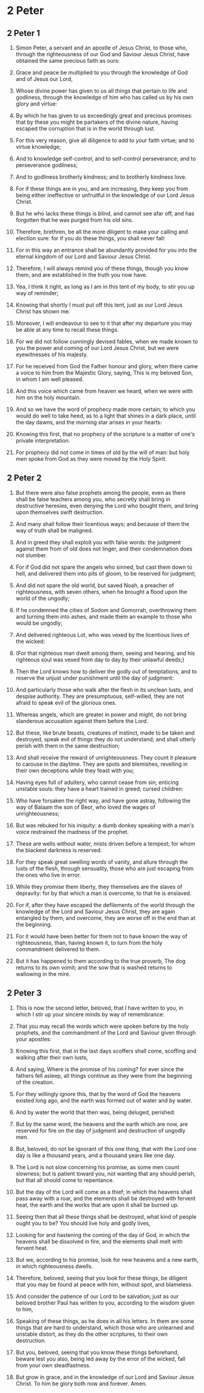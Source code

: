 # 2 Peter

## 2 Peter 1

1. Simon Peter, a servant and an apostle of Jesus Christ, to those who, through the righteousness of our God and Saviour Jesus Christ, have obtained the same precious faith as ours:

2. Grace and peace be multiplied to you through the knowledge of God and of Jesus our Lord,

3. Whose divine power has given to us all things that pertain to life and godliness, through the knowledge of him who has called us by his own glory and virtue:

4. By which he has given to us exceedingly great and precious promises: that by these you might be partakers of the divine nature, having escaped the corruption that is in the world through lust.

5. For this very reason, give all diligence to add to your faith virtue; and to virtue knowledge;

6. And to knowledge self-control; and to self-control perseverance; and to perseverance godliness;

7. And to godliness brotherly kindness; and to brotherly kindness love.

8. For if these things are in you, and are increasing, they keep you from being either ineffective or unfruitful in the knowledge of our Lord Jesus Christ.

9. But he who lacks these things is blind, and cannot see afar off, and has forgotten that he was purged from his old sins.

10. Therefore, brethren, be all the more diligent to make your calling and election sure: for if you do these things, you shall never fall:

11. For in this way an entrance shall be abundantly provided for you into the eternal kingdom of our Lord and Saviour Jesus Christ.

12. Therefore, I will always remind you of these things, though you know them, and are established in the truth you now have.

13. Yea, I think it right, as long as I am in this tent of my body, to stir you up way of reminder;

14. Knowing that shortly I must put off this tent, just as our Lord Jesus Christ has shown me.

15. Moreover, I will endeavour to see to it that after my departure you may be able at any time to recall these things.

16. For we did not follow cunningly devised fables, when we made known to you the power and coming of our Lord Jesus Christ, but we were eyewitnesses of his majesty.

17. For he received from God the Father honour and glory, when there came a voice to him from the Majestic Glory, saying, This is my beloved Son, in whom I am well pleased.

18. And this voice which came from heaven we heard, when we were with him on the holy mountain.

19. And so we have the word of prophecy made more certain; to which you would do well to take heed, as to a light that shines in a dark place, until the day dawns, and the morning star arises in your hearts:

20. Knowing this first, that no prophecy of the scripture is a matter of one's private interpretation.

21. For prophecy did not come in times of old by the will of man: but holy men spoke from God as they were moved by the Holy Spirit.

## 2 Peter 2

1. But there were also false prophets among the people, even as there shall be false teachers among you, who secretly shall bring in destructive heresies, even denying the Lord who bought them, and bring upon themselves swift destruction.

2. And many shall follow their licentious ways; and because of them the way of truth shall be maligned.

3. And in greed they shall exploit you with false words: the judgment against them from of old does not linger, and their condemnation does not slumber.

4. For if God did not spare the angels who sinned, but cast them down to hell, and delivered them into pits of gloom, to be reserved for judgment;

5. And did not spare the old world, but saved Noah, a preacher of righteousness, with seven others, when he brought a flood upon the world of the ungodly;

6. If he condemned the cities of Sodom and Gomorrah, overthrowing them and turning them into ashes, and made them an example to those who would be ungodly;

7. And delivered righteous Lot, who was vexed by the licentious lives of the wicked:

8. (For that righteous man dwelt among them, seeing and hearing, and his righteous soul was vexed from day to day by their unlawful deeds;)

9. Then the Lord knows how to deliver the godly out of temptations, and to reserve the unjust under punishment until the day of judgment:

10. And particularly those who walk after the flesh in its unclean lusts, and despise authority. They are presumptuous, self-willed, they are not afraid to speak evil of the glorious ones.

11. Whereas angels, which are greater in power and might, do not bring slanderous accusation against them before the Lord.

12. But these, like brute beasts, creatures of instinct, made to be taken and destroyed, speak evil of things they do not understand; and shall utterly perish with them in the same destruction;

13. And shall receive the reward of unrighteousness. They count it pleasure to carouse in the daytime. They are spots and blemishes, revelling in their own deceptions while they feast with you;

14. Having eyes full of adultery, who cannot cease from sin; enticing unstable souls: they have a heart trained in greed; cursed children:

15. Who have forsaken the right way, and have gone astray, following the way of Balaam the son of Beor, who loved the wages of unrighteousness;

16. But was rebuked for his iniquity: a dumb donkey speaking with a man's voice restrained the madness of the prophet.

17. These are wells without water, mists driven before a tempest; for whom the blackest darkness is reserved.

18. For they speak great swelling words of vanity, and allure through the lusts of the flesh, through sensuality, those who are just escaping from the ones who live in error.

19. While they promise them liberty, they themselves are the slaves of depravity: for by that which a man is overcome, to that he is enslaved.

20. For if, after they have escaped the defilements of the world through the knowledge of the Lord and Saviour Jesus Christ, they are again entangled by them, and overcome, they are worse off in the end than at the beginning.

21. For it would have been better for them not to have known the way of righteousness, than, having known it, to turn from the holy commandment delivered to them.

22. But it has happened to them according to the true proverb, The dog returns to its own vomit; and the sow that is washed returns to wallowing in the mire.

## 2 Peter 3

1. This is now the second letter, beloved, that I have written to you, in which I stir up your sincere minds by way of remembrance:

2. That you may recall the words which were spoken before by the holy prophets, and the commandment of the Lord and Saviour given through your apostles:

3. Knowing this first, that in the last days scoffers shall come, scoffing and walking after their own lusts,

4. And saying, Where is the promise of his coming? for ever since the fathers fell asleep, all things continue as they were from the beginning of the creation.

5. For they willingly ignore this, that by the word of God the heavens existed long ago, and the earth was formed out of water and by water.

6. And by water the world that then was, being deluged, perished:

7. But by the same word, the heavens and the earth which are now, are reserved for fire on the day of judgment and destruction of ungodly men.

8. But, beloved, do not be ignorant of this one thing, that with the Lord one day is like a thousand years, and a thousand years like one day.

9. The Lord is not slow concerning his promise, as some men count slowness; but is patient toward you, not wanting that any should perish, but that all should come to repentance.

10. But the day of the Lord will come as a thief; in which the heavens shall pass away with a roar, and the elements shall be destroyed with fervent heat, the earth and the works that are upon it shall be burned up.

11. Seeing then that all these things shall be destroyed, what kind of people ought you to be? You should live holy and godly lives,

12. Looking for and hastening the coming of the day of God, in which the heavens shall be dissolved in fire, and the elements shall melt with fervent heat.

13. But we, according to his promise, look for new heavens and a new earth, in which righteousness dwells.

14. Therefore, beloved, seeing that you look for these things, be diligent that you may be found at peace with him, without spot, and blameless.

15. And consider the patience of our Lord to be salvation; just as our beloved brother Paul has written to you, according to the wisdom given to him,

16. Speaking of these things, as he does in all his letters. In them are some things that are hard to understand, which those who are unlearned and unstable distort, as they do the other scriptures, to their own destruction.

17. But you, beloved, seeing that you know these things beforehand, beware lest you also, being led away by the error of the wicked, fall from your own steadfastness.

18. But grow in grace, and in the knowledge of our Lord and Saviour Jesus Christ. To him be glory both now and forever. Amen.